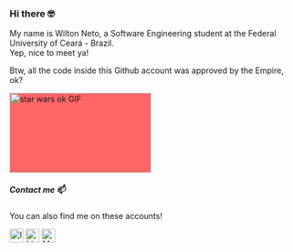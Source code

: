 ### Hi there 🤓

My name is Wilton Neto, a Software Engineering student at the Federal University of Ceará - Brazil. <br/>
Yep, nice to meet ya!

Btw, all the code inside this Github account was approved by the Empire, ok?

<img class="giphy-gif-img" src="https://media3.giphy.com/media/3o7ZeTmU77UlPyeR2w/200w.gif?cid=ecf05e47bd8bef8afd50815c9e357b10974b983842d5adad&amp;rid=200w.gif" width="248" height="140" alt="star wars ok GIF" style="background: rgb(255, 102, 102);">


##### Contact me 📫

You can also find me on these accounts!

[<img src="https://image.flaticon.com/icons/svg/733/733614.svg" alt="Instagram logo" width="24">](https://www.instagram.com/neto_will)
[<img src="https://image.flaticon.com/icons/svg/174/174857.svg" alt="LinkedIn logo" width="24">](https://www.linkedin.com/in/wiltonribeiro/)
[<img src="https://image.flaticon.com/icons/svg/2111/2111505.svg" alt="Medium logo" width="24">](https://medium.com/@wiltonrcn)
